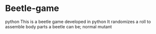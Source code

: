 # Beetle-game
python
This is a beetle game developed in python
It randomizes a roll to assemble body parts
a beetle can be;
  normal
  mutant
